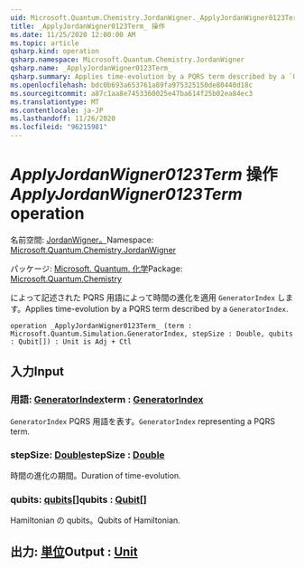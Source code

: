 ```yaml
---
uid: Microsoft.Quantum.Chemistry.JordanWigner._ApplyJordanWigner0123Term_
title: _ApplyJordanWigner0123Term_ 操作
ms.date: 11/25/2020 12:00:00 AM
ms.topic: article
qsharp.kind: operation
qsharp.namespace: Microsoft.Quantum.Chemistry.JordanWigner
qsharp.name: _ApplyJordanWigner0123Term_
qsharp.summary: Applies time-evolution by a PQRS term described by a `GeneratorIndex`.
ms.openlocfilehash: bdc0b693a653761a89fa975325150de80440d18c
ms.sourcegitcommit: a87c1aa8e7453360025e47ba614f25b02ea84ec3
ms.translationtype: MT
ms.contentlocale: ja-JP
ms.lasthandoff: 11/26/2020
ms.locfileid: "96215981"
---
```

# <a name="_applyjordanwigner0123term_-operation"></a><span data-ttu-id="3d4d4-102">_ApplyJordanWigner0123Term_ 操作</span><span class="sxs-lookup"><span data-stu-id="3d4d4-102">_ApplyJordanWigner0123Term_ operation</span></span>

<span data-ttu-id="3d4d4-103">名前空間: [JordanWigner。](xref:Microsoft.Quantum.Chemistry.JordanWigner)</span><span class="sxs-lookup"><span data-stu-id="3d4d4-103">Namespace: [Microsoft.Quantum.Chemistry.JordanWigner](xref:Microsoft.Quantum.Chemistry.JordanWigner)</span></span>

<span data-ttu-id="3d4d4-104">パッケージ: [Microsoft. Quantum. 化学](https://nuget.org/packages/Microsoft.Quantum.Chemistry)</span><span class="sxs-lookup"><span data-stu-id="3d4d4-104">Package: [Microsoft.Quantum.Chemistry](https://nuget.org/packages/Microsoft.Quantum.Chemistry)</span></span>


<span data-ttu-id="3d4d4-105">によって記述された PQRS 用語によって時間の進化を適用 `GeneratorIndex` します。</span><span class="sxs-lookup"><span data-stu-id="3d4d4-105">Applies time-evolution by a PQRS term described by a `GeneratorIndex`.</span></span>

```qsharp
operation _ApplyJordanWigner0123Term_ (term : Microsoft.Quantum.Simulation.GeneratorIndex, stepSize : Double, qubits : Qubit[]) : Unit is Adj + Ctl
```


## <a name="input"></a><span data-ttu-id="3d4d4-106">入力</span><span class="sxs-lookup"><span data-stu-id="3d4d4-106">Input</span></span>

### <a name="term--generatorindex"></a><span data-ttu-id="3d4d4-107">用語: [GeneratorIndex](xref:Microsoft.Quantum.Simulation.GeneratorIndex)</span><span class="sxs-lookup"><span data-stu-id="3d4d4-107">term : [GeneratorIndex](xref:Microsoft.Quantum.Simulation.GeneratorIndex)</span></span>

<span data-ttu-id="3d4d4-108">`GeneratorIndex` PQRS 用語を表す。</span><span class="sxs-lookup"><span data-stu-id="3d4d4-108">`GeneratorIndex` representing a PQRS term.</span></span>


### <a name="stepsize--double"></a><span data-ttu-id="3d4d4-109">stepSize: [Double](xref:microsoft.quantum.lang-ref.double)</span><span class="sxs-lookup"><span data-stu-id="3d4d4-109">stepSize : [Double](xref:microsoft.quantum.lang-ref.double)</span></span>

<span data-ttu-id="3d4d4-110">時間の進化の期間。</span><span class="sxs-lookup"><span data-stu-id="3d4d4-110">Duration of time-evolution.</span></span>


### <a name="qubits--qubit"></a><span data-ttu-id="3d4d4-111">qubits: [qubits](xref:microsoft.quantum.lang-ref.qubit)[]</span><span class="sxs-lookup"><span data-stu-id="3d4d4-111">qubits : [Qubit](xref:microsoft.quantum.lang-ref.qubit)[]</span></span>

<span data-ttu-id="3d4d4-112">Hamiltonian の qubits。</span><span class="sxs-lookup"><span data-stu-id="3d4d4-112">Qubits of Hamiltonian.</span></span>



## <a name="output--unit"></a><span data-ttu-id="3d4d4-113">出力: [単位](xref:microsoft.quantum.lang-ref.unit)</span><span class="sxs-lookup"><span data-stu-id="3d4d4-113">Output : [Unit](xref:microsoft.quantum.lang-ref.unit)</span></span>

